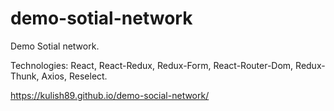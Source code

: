 # demo-sotial-network
Demo Sotial network.


Technologies: React, React-Redux, Redux-Form, React-Router-Dom, Redux-Thunk, Axios, Reselect.



https://kulish89.github.io/demo-social-network/
